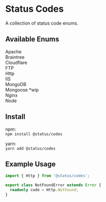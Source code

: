 # Status Codes

A collection of status code enums.

## Available Enums

Apache  
Braintree  
Cloudflare  
FTP  
Http  
IIS  
MongoDB  
Mongoose \*wip  
Nginx  
Node

## Install

npm:  
`npm install @status/codes`

yarn:  
`yarn add @status/codes`

## Example Usage

```typescript
import { Http } from '@status/codes';

export class NotFoundError extends Error {
  readonly code = Http.NotFound;
}
```
